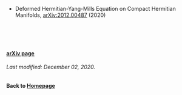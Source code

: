 * Deformed Hermitian-Yang-Mills Equation on Compact Hermitian Manifolds, [arXiv:2012.00487](https://arxiv.org/abs/2012.00487) (2020)

<br />    
<br />
<br />

#### [arXiv page](https://arxiv.org/a/lin_c_7.html)
###### Last modified: December 02, 2020.
#### Back to [Homepage](https://chaominl.github.io)
